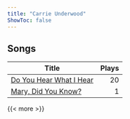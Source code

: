 ```yaml
---
title: "Carrie Underwood"
ShowToc: false
---
```


## Songs
Title | Plays 
----- | -----: 
[Do You Hear What I Hear](/songs/do-you-hear-what-i-hear) | 20
[Mary, Did You Know?](/songs/mary-did-you-know) | 1

{{< more >}}